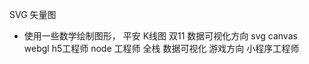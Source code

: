 SVG 矢量图
- 使用一些数学绘制图形，
    平安 K线图
    双11
    数据可视化方向 svg canvas webgl
    h5工程师
    node 工程师 全栈
    数据可视化
    游戏方向
    小程序工程师